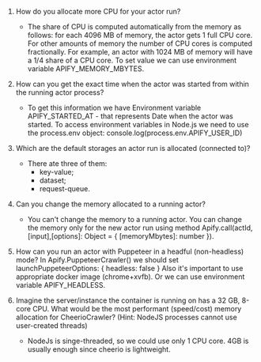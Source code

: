 1. How do you allocate more CPU for your actor run?

    - The share of CPU is computed automatically from the memory as follows: for each 4096 MB of memory, the actor gets 1 full CPU core. For other amounts of memory the number of CPU cores is computed fractionally. For example, an actor with 1024 MB of memory will have a 1/4 share of a CPU core.
    To set value we can use environment variable APIFY_MEMORY_MBYTES.


2. How can you get the exact time when the actor was started from within the running actor process?

    - To get this information we have Environment variable APIFY_STARTED_AT - that represents Date when the actor was started.
      To access environment variables in Node.js we need to use the process.env object:
      console.log(process.env.APIFY_USER_ID)

3. Which are the default storages an actor run is allocated (connected to)?

    - There ate three of them:
        - key-value;
        - dataset;
        - request-queue.

4. Can you change the memory allocated to a running actor?
    - You can't change the memory to a running actor.
    You can change the memory only for the new actor run using method 
    Apify.call(actId, [input],[options]: Object = {
        [memoryMbytes]: number
        }).


5. How can you run an actor with Puppeteer in a headful (non-headless) mode?
    In Apify.PuppeteerCrawler() we should set
    launchPuppeteerOptions: {
            headless: false
        }
    Also it's important to use appropriate docker image (chrome+xvfb).
    Or we can use environment variable APIFY_HEADLESS.

6. Imagine the server/instance the container is running on has a 32 GB, 8-core CPU. What would be the most performant (speed/cost) memory allocation for CheerioCrawler? (Hint: NodeJS processes cannot use user-created threads)

    - NodeJs is singe-threaded, so we could use only 1 CPU core. 4GB is usually enough since cheerio is lightweight.